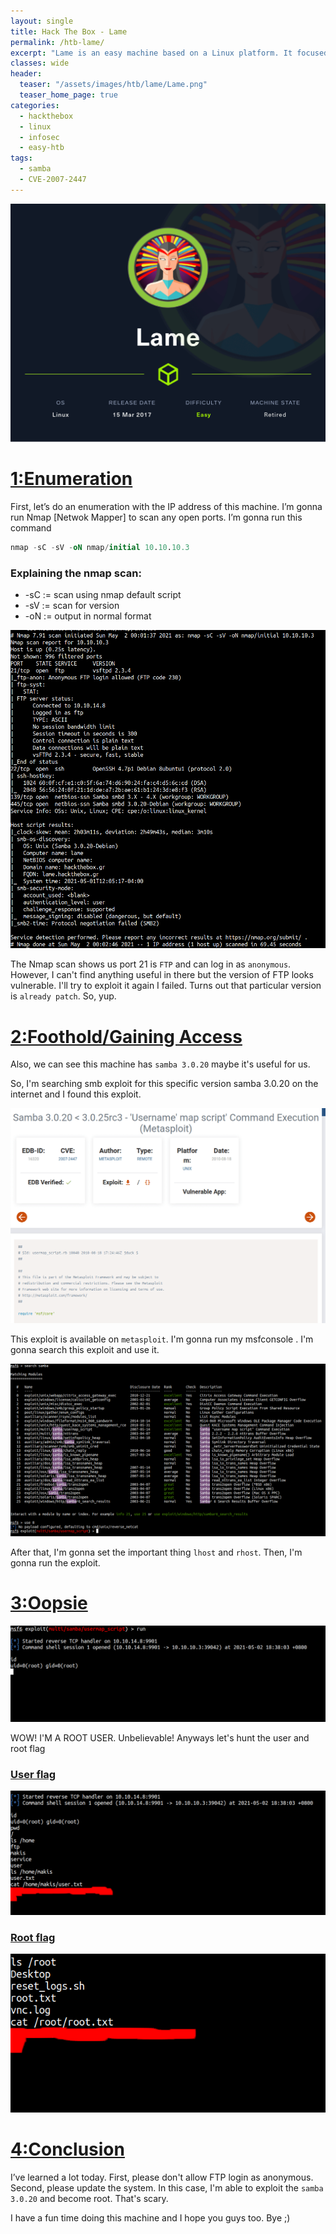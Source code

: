 ```yaml
---
layout: single
title: Hack The Box - Lame
permalink: /htb-lame/
excerpt: "Lame is an easy machine based on a Linux platform. It focused on samba vulnerability which is CVE-2007-2447 (username map script) to gain root access."
classes: wide
header:
  teaser: "/assets/images/htb/lame/Lame.png"
  teaser_home_page: true
categories:
  - hackthebox
  - linux
  - infosec
  - easy-htb
tags:
  - samba
  - CVE-2007-2447
---
```



![1](/assets/images/htb/lame/Lame.png)

# <u>1:Enumeration</u>

First, let’s do an enumeration with the IP address of this machine. I’m gonna run Nmap [Netwok Mapper] to scan any open ports. I’m gonna run this command

```sql
nmap -sC -sV -oN nmap/initial 10.10.10.3
```
### Explaining the nmap scan:
* -sC	:= scan using nmap default script
* -sV	:= scan for version
* -oN := output in normal format

![2](/assets/images/htb/lame/2.png)

The Nmap scan shows us port 21 is `FTP` and can log in as `anonymous`. However, I can't find anything useful in there but the version of FTP looks vulnerable. I'll try to exploit it again I failed. Turns out that particular version is `already patch`. So, yup.

# <u>2:Foothold/Gaining Access</u>

Also, we can see this machine has `samba 3.0.20` maybe it's useful for us.

So, I'm searching smb exploit for this specific version samba 3.0.20 on the internet and I found this exploit.

![3](/assets/images/htb/lame/3.png)

This exploit is available on `metasploit`. I'm gonna run my msfconsole . I'm gonna search this exploit and use it.

![4](/assets/images/htb/lame/4.png)

After that, I'm gonna set the important thing `lhost` and `rhost`. Then, I'm gonna run the exploit.

# <u>3:Oopsie</u>

![5](/assets/images/htb/lame/5.png)

WOW! I'M A ROOT USER. Unbelievable! Anyways let's hunt the user and root flag

### <u>User flag</u>

![6](/assets/images/htb/lame/6.png)

### <u>Root flag</u>

![7](/assets/images/htb/lame/7.png)

# <u>4:Conclusion</u>

I’ve learned a lot today. First, please don't allow FTP login as anonymous. Second, please update the system. In this case, I'm able to exploit the `samba 3.0.20` and become root. That's scary.

I have a fun time doing this machine and I hope you guys too. Bye ;)